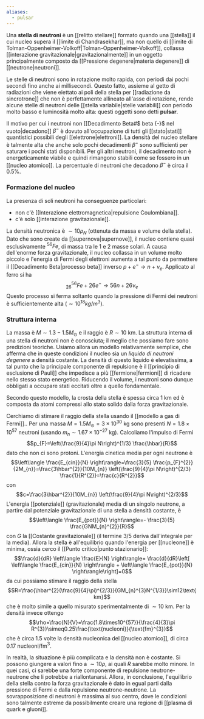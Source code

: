 ```yaml
---
aliases:
  - pulsar
---
```

Una **stella di neutroni** è un [[relitto stellare]] formato quando una [[stella]] il cui nucleo supera il [[limite di Chandrasekhar]], ma non quello di [[limite di Tolman-Oppenheimer-Volkoff|Tolman-Oppenheimer-Volkoff]], collassa [[interazione gravitazionale|gravitazionalmente]] in un oggetto principalmente composto da [[Pressione degenere|materia degenere]] di [[neutrone|neutroni]].

Le stelle di neutroni sono in rotazione molto rapida, con periodi dai pochi secondi fino anche ai millisecondi. Questo fatto, assieme al getto di radiazioni che viene eiettato ai poli della stella per [[radiazione da sincrotrone]] che non è perfettamente allineato all'asse di rotazione, rende alcune stelle di neutroni delle [[stella variabile|stelle variabili]] con periodo molto basso e luminosità molto alta: questi oggetti sono detti **pulsar**.

Il motivo per cui i neutroni non [[Decadimento Beta#$ beta {-}$ nel vuoto|decadono]] $\beta^{-}$ è dovuto all'occupazione di tutti gli [[stato|stati]] quantistici possibili degli [[elettrone|elettroni]]. La densità del nucleo stellare è talmente alta che anche solo pochi decadimenti $\beta^{-}$ sono sufficienti per saturare i pochi stati disponibili. Per gli altri neutroni, il decadimento non è energeticamente viabile e quindi rimangono stabili come se fossero in un [[nucleo atomico]]. La percentuale di neutroni che decadono $\beta^{-}$ è circa il 0.5%.
### Formazione del nucleo
La presenza di soli neutroni ha conseguenze particolari:
- non c'è [[Interazione elettromagnetica|repulsione Coulombiana]].
- c'è solo [[interazione gravitazionale]].

La densità neutronica è $\sim10\rho_{N}$ (ottenuta da massa e volume della stella). Dato che sono create da [[supernova|supernove]], il nucleo contiene quasi esclusivamente $^{56}Fe$, di massa tra le 1 e 2 masse solari. A causa dell'enorme forza gravitazionale, il nucleo collassa in un volume molto piccolo e l'energia di Fermi degli elettroni aumenta a tal punto da permettere il [[Decadimento Beta|processo beta]] inverso $p+e^{-} \rightarrow n+\nu_{e}$. Applicato al ferro si ha
$$^{56}_{26}Fe+26e^{-}\rightarrow56n+26\nu_{e}$$
Questo processo si ferma soltanto quando la pressione di Fermi dei neutroni è sufficientemente alta ($\sim10^{18}kg/m^{3}$).
### Struttura interna
La massa è $M\sim1.3-1.5M_{\odot}$ e il raggio è $R\sim10$ km. La struttura interna di una stella di neutroni non è conosciuta; il meglio che possiamo fare sono predizioni teoriche. Usiamo allora un modello relativamente semplice, che afferma che in queste condizioni il nucleo sia un *liquido di neutroni degenere* a densità costante. La densità di questo liquido è elevatissima, a tal punto che la principale componente di repulsione è il [[principio di esclusione di Pauli]] che impedisce a più [[fermione|fermioni]] di ricadere nello stesso stato energetico. Riducendo il volume, i neutroni sono dunque obbligati a occupare stati eccitati oltre a quello fondamentale.

Secondo questo modello, la crosta della stella è spessa circa 1 km ed è composta da atomi compressi allo stato solido dalla forza gravitazionale.

Cerchiamo di stimare il raggio della stella usando il [[modello a gas di Fermi]].. Per una massa $M=1.5M_{\odot}=3\times10^{30}$ kg sono presenti $N=1.8\times10^{57}$ neutroni (usando $m_{n}\sim1.67\times10^{-27}$ kg). Calcoliamo l'impulso di Fermi
$$p_{F}=\left(\frac{9}{4}\pi N\right)^{1/3} \frac{\hbar}{R}$$
dato che non ci sono protoni. L'energia cinetica media per ogni neutrone è
$$\left\langle \frac{E_{cin}}{N} \right\rangle=\frac{3}{5} \frac{p_{F}^{2}}{2M_{n}}=\frac{3\hbar^{2}}{10M_{n}} \left(\frac{9}{4}\pi N\right)^{2/3} \frac{1}{R^{2}}=\frac{c}{R^{2}}$$
con
$$c=\frac{3\hbar^{2}}{10M_{n}} \left(\frac{9}{4}\pi N\right)^{2/3}$$
L'energia [[potenziale]] (gravitazionale) media di un singolo neutrone, a partire dal potenziale gravitazionale di una stella a densità costante, è
$$\left\langle \frac{E_{pot}}{N} \right\rangle=- \frac{3}{5} \frac{GNM_{n}^{2}}{R}$$
con $G$ la [[Costante gravitazionale]] (il termine 3/5 deriva dall'integrale per la media). Allora la stella è all'equilibrio quando l'energia per [[nucleone]] è minima, ossia cerco il [[Punto critico|punto stazionario]]:
$$\frac{d}{dR} \left\langle \frac{E}{N} \right\rangle= \frac{d}{dR}\left[ \left\langle \frac{E_{cin}}{N} \right\rangle + \left\langle \frac{E_{pot}}{N} \right\rangle\right]=0$$
da cui possiamo stimare il raggio della stella
$$R=\frac{\hbar^{2}(\frac{9}{4}\pi)^{2/3}}{GM_{n}^{3}N^{1/3}}\sim12\text{ km}$$
che è molto simile a quello misurato sperimentalmente di $\sim10$ km. Per la densità invece ottengo
$$\rho=\frac{N}{V}=\frac{1.8\times10^{57}}{\frac{4}{3}\pi R^{3}}\simeq0.25\frac{\text{nucleoni}}{\text{fm}^{3}}$$
che è circa 1.5 volte la densità nucleonica del [[nucleo atomico]], di circa $0.17$ nucleoni/fm$^{3}$.

In realtà, la situazione è più complicata e la densità non è costante. Si possono giungere a valori fino a $\sim10\rho$, ai quali $R$ sarebbe molto minore. In quei casi, ci sarebbe una forte componente di repulsione neutrone-neutrone che li potrebbe a riallontanarsi. Allora, in conclusione, l'equilibrio della stella contro la forza gravitazionale è dato in egual parti dalla pressione di Fermi e dalla repulsione neutrone-neutrone. La sovrapposizione di neutroni è massima al suo centro, dove le condizioni sono talmente estreme da possibilmente creare una regione di [[plasma di quark e gluoni]].